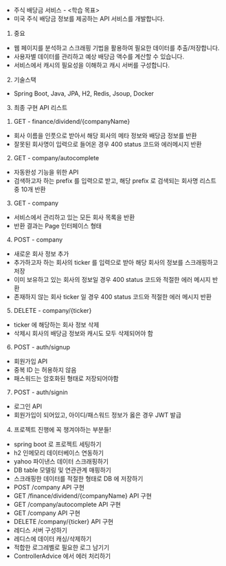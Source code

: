 - 주식 배당금 서비스 -
<학습 목표>
- 미국 주식 배당금 정보를 제공하는 API 서비스를 개발합니다.


1. 중요
- 웹 페이지를 분석하고 스크래핑 기법을 활용하여 필요한 데이터를 추출/저장합니다.
- 사용자별 데이터를 관리하고 예상 배당금 액수를 계산할 수 있습니다.
- 서비스에서 캐시의 필요성을 이해하고 캐시 서버를 구성합니다.


2. 기술스택
- Spring Boot, Java, JPA, H2, Redis, Jsoup, Docker


3. 최종 구현 API 리스트
1) GET - finance/dividend/{companyName}
- 회사 이름을 인풋으로 받아서 해당 회사의 메타 정보와 배당금 정보를 반환
- 잘못된 회사명이 입력으로 들어온 경우 400 status 코드와 에러메시지 반환

2) GET - company/autocomplete
- 자동완성 기능을 위한 API
- 검색하고자 하는 prefix 를 입력으로 받고, 해당 prefix 로 검색되는 회사명 리스트 중 10개 반환

3) GET - company
- 서비스에서 관리하고 있는 모든 회사 목록을 반환
- 반환 결과는 Page 인터페이스 형태

4) POST - company
- 새로운 회사 정보 추가
- 추가하고자 하는 회사의 ticker 를 입력으로 받아 해당 회사의 정보를 스크래핑하고 저장
- 이미 보유하고 있는 회사의 정보일 경우 400 status 코드와 적절한 에러 메시지 반환
- 존재하지 않는 회사 ticker 일 경우 400 status 코드와 적절한 에러 메시지 반환

5) DELETE - company/{ticker}
- ticker 에 해당하는 회사 정보 삭제
- 삭제시 회사의 배당금 정보와 캐시도 모두 삭제되어야 함

6) POST - auth/signup
- 회원가입 API
- 중복 ID 는 허용하지 않음
- 패스워드는 암호화된 형태로 저장되어야함

7) POST - auth/signin
- 로그인 API
- 회원가입이 되어있고, 아이디/패스워드 정보가 옳은 경우 JWT 발급


4. 프로젝트 진행에 꼭 챙겨야하는 부분들!
- spring boot 로 프로젝트 세팅하기
- h2 인메모리 데이터베이스 연동하기
- yahoo 파이낸스 데이터 스크래핑하기
- DB table 모델링 및 연관관계 매핑하기
- 스크래핑한 데이터를 적절한 형태로 DB 에 저장하기
- POST /company API 구현
- GET /finance/dividend/{companyName} API 구현
- GET /company/autocomplete API 구현
- GET /company API 구현
- DELETE /company/{ticker} API 구현
- 레디스 서버 구성하기
- 레디스에 데이터 캐싱/삭제하기
- 적합한 로그레벨로 필요한 로그 남기기
- ControllerAdvice 에서 에러 처리하기
